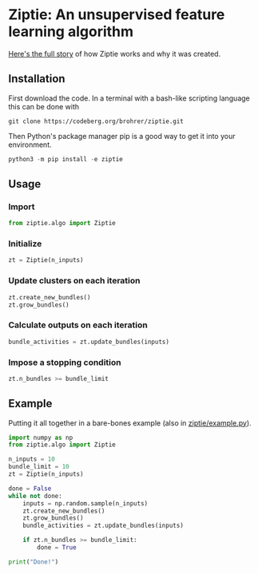 # Ziptie: An unsupervised feature learning algorithm

[Here's the full story](https://codeberg.org/brohrer/ziptie-paper/raw/branch/main/ziptie.pdf)
of how Ziptie works and why it was created.

## Installation

First download the code.
In a terminal with a bash-like scripting language this can be done with

```
git clone https://codeberg.org/brohrer/ziptie.git
```

Then Python's package manager pip is a good way to get it into your
environment.

```python
python3 -m pip install -e ziptie
```

## Usage

### Import
```python
from ziptie.algo import Ziptie
```

### Initialize
```python
zt = Ziptie(n_inputs)
```

### Update clusters on each iteration
```python
zt.create_new_bundles()
zt.grow_bundles()
```

### Calculate outputs on each iteration
```python
bundle_activities = zt.update_bundles(inputs)
```

### Impose a stopping condition
```python
zt.n_bundles >= bundle_limit
```

## Example

Putting it all together in a bare-bones example
(also in [ziptie/example.py](example.py)).

```python
import numpy as np
from ziptie.algo import Ziptie

n_inputs = 10
bundle_limit = 10
zt = Ziptie(n_inputs)

done = False
while not done:
    inputs = np.random.sample(n_inputs)
    zt.create_new_bundles()
    zt.grow_bundles()
    bundle_activities = zt.update_bundles(inputs)

    if zt.n_bundles >= bundle_limit:
        done = True

print("Done!")
```
